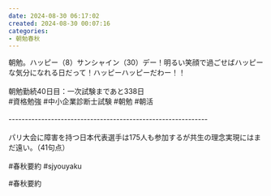 ```yaml
---
date: 2024-08-30 06:17:02
created: 2024-08-30 00:07:16
categories:
- 朝勉春秋
---
```


朝勉。ハッピー（8）サンシャイン（30）デー！明るい笑顔で過ごせばハッピーな気分になれる日だって！ハッピーハッピーだわー！！  
\
朝勉勤続40日目：一次試験まであと338日  
#資格勉強 #中小企業診断士試験 #朝勉 #朝活  
\
\-------------------------------------------------------------  
\
パリ大会に障害を持つ日本代表選手は175人も参加するが共生の理念実現にはまだ遠い。（41句点）  
\
#春秋要約 #sjyouyaku

#春秋要約